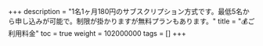 +++
description = "1名1ヶ月180円のサブスクリプション方式です。最低5名から申し込みが可能で。制限が掛かりますが無料プランもあります。"
title = "💰ご利用料金"
toc = true
weight = 102000000
tags = []
+++
